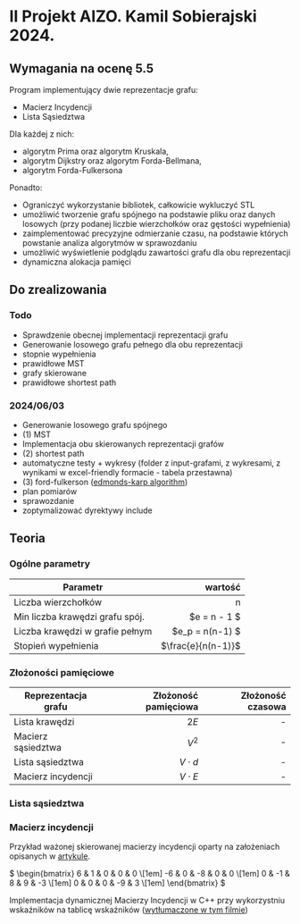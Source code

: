 # II Projekt AIZO. Kamil Sobierajski 2024.

## Wymagania na ocenę 5.5

Program implementujący dwie reprezentacje grafu:

- Macierz Incydencji
- Lista Sąsiedztwa

Dla każdej z nich:

- algorytm Prima oraz algorytm Kruskala,
- algorytm Dijkstry oraz algorytm Forda-Bellmana,
- algorytm Forda-Fulkersona

Ponadto:

- Ograniczyć wykorzystanie bibliotek, całkowicie wykluczyć STL
- umożliwić tworzenie grafu spójnego na podstawie pliku oraz danych losowych (przy podanej liczbie wierzchołków oraz gęstości wypełnienia)
- zaimplementować precyzyjne odmierzanie czasu, na podstawie których powstanie analiza algorytmów w sprawozdaniu
- umożliwić wyświetlenie podglądu zawartości grafu dla obu reprezentacji
- dynamiczna alokacja pamięci

## Do zrealizowania

### Todo

- Sprawdzenie obecnej implementacji reprezentacji grafu
- Generowanie losowego grafu pełnego dla obu reprezentacji
- stopnie wypełnienia
- prawidłowe MST
- grafy skierowane
- prawidłowe shortest path

### 2024/06/03

- Generowanie losowego grafu spójnego
- (1) MST
- Implementacja obu skierowanych reprezentacji grafów
- (2) shortest path
- automatyczne testy + wykresy (folder z input-grafami, z wykresami, z wynikami w excel-friendly formacie - tabela przestawna)
- (3) ford-fulkerson ([edmonds-karp algorithm](https://en.wikipedia.org/wiki/Edmonds%E2%80%93Karp_algorithm))
- plan pomiarów
- sprawozdanie
- zoptymalizować dyrektywy include

## Teoria

### Ogólne parametry

| Parametr                        |            wartość |
| ------------------------------- | -----------------: |
| Liczba wierzchołków             |                  n |
| Min liczba krawędzi grafu spój. |       $e = n - 1 $ |
| Liczba krawędzi w grafie pełnym |    $e_p = n(n-1) $ |
| Stopień wypełnienia             | $\frac{e}{n(n-1)}$ |

### Złożoności pamięciowe

| Reprezentacja grafu | Złożoność pamięciowa | Złożoność czasowa |
| ------------------- | -------------------: | ----------------: |
| Lista krawędzi      |                 $2E$ |                 - |
| Macierz sąsiedztwa  |                $V^2$ |                 - |
| Lista sąsiedztwa    |          $V \cdot d$ |                 - |
| Macierz incydencji  |          $V \cdot E$ |                 - |

### Lista sąsiedztwa

### Macierz incydencji

Przykład ważonej skierowanej macierzy incydencji oparty na założeniach opisanych w [artykule](https://en.wikipedia.org/wiki/Incidence_matrix).

$
\begin{bmatrix}
    6 & 1 & 0 & 0 & 0          \\[1em]
    -6 & 0 & -8 & 0 & 0          \\[1em]
    0 & -1 & 8 & 9 & -3          \\[1em]
    0 & 0 & 0 & -9 & 3          \\[1em]
\end{bmatrix}
$

Implementacja dynamicznej Macierzy Incydencji w C++ przy wykorzystniu wskaźników na tablicę wskaźników ([wytłumaczone w tym filmie](https://www.youtube.com/watch?v=mGl9LO-je3o))
